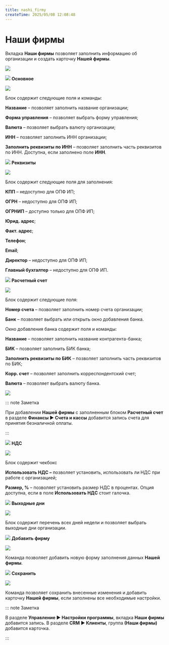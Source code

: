 ```yaml
---
title: nashi_firmy
createTime: 2025/05/08 12:08:48
---
```

# Наши фирмы
Вкладка **Наши фирмы** позволяет заполнить информацию об организации и создать карточку **Нашей фирмы**.

![](image474.png)

![](image006.png) **Основное**

![](image475.png)

Блок содержит следующие поля и команды:

**Название** – позволяет заполнить название организации;

**Форма управления** – позволяет выбрать форму управления;

**Валюта** – позволяет выбрать валюту организации;

**ИНН** – позволяет заполнить ИНН организации;

**Заполнить реквизиты по ИНН** – позволяет заполнить часть реквизитов по ИНН. Доступна, если заполнено поле **ИНН**.

![](image008.png) **Реквизиты**

![](image476.png)

Блок содержит следующие поля для заполнения:

**КПП** – недоступно для ОПФ ИП;

**ОГРН** – недоступно для ОПФ ИП;

**ОГРНИП** – доступно только для ОПФ ИП;

**Юрид. адрес**;

**Факт. адрес**;

**Телефон**;

**Email**;

**Директор** – недоступно для ОПФ ИП;

**Главный бухгалтер** – недоступно для ОПФ ИП.

![](image009.png) **Расчетный счет**

![](image477.png)

Блок содержит следующие поля:

**Номер счета** – позволяет заполнить номер счета организации;

**Банк** – позволяет выбрать или открыть окно добавления банка.

Окно добавления банка содержит поля и команды:

**Название** – позволяет заполнить название контрагента-банка;

**БИК** – позволяет заполнить БИК банка;

**Заполнить реквизиты по БИК** – позволяет заполнить часть реквизитов по БИК;

**Корр. счет** – позволяет заполнить корреспондентский счет;

**Валюта** – позволяет выбрать валюту банка. 

![](image478.png)

::: note Заметка

При добавлении **Нашей фирмы** с заполненным блоком **Расчетный счет** в разделе **Финансы ► Счета и кассы** добавится запись счета для принятия безналичной оплаты. 

:::

![](image010.png) **НДС**

![](image479.png)

Блок содержит чекбокс

**Использовать НДС –** позволяет установить, использовать ли НДС при работе с организацией;

**Размер, %** – позволяет установить размер НДС в процентах. Опция доступна, если в поле **Использовать НДС** стоит галочка.

![](image011.png) **Выходные дни**

![](image480.png)

Блок содержит перечень всех дней недели и позволяет выбрать выходные дни организации.

![](image012.png) **Добавить фирму**

![](image481.png)

Команда позволяет добавить новую форму заполнения данных **Нашей фирмы**.

![](image013.png) **Сохранить**

![](image482.png)

Команда позволяет сохранить внесенные изменения и добавить карточку **Нашей фирмы**, если заполнены все необходимые настройки.

::: note Заметка

В разделе **Управление ► Настройки программы**, вкладка **Наши фирмы** добавится запись. В разделе **CRM ► Клиенты**, группа **(Наши фирмы)** добавится карточка. 

:::




